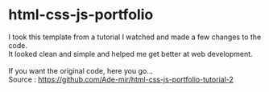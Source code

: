 # html-css-js-portfolio

I took this template from a tutorial I watched and made a few changes to the code.<br>
It looked clean and simple and helped me get better at web development.
<br><br>
If you want the original code, here you go...<br>
Source : https://github.com/Ade-mir/html-css-js-portfolio-tutorial-2
